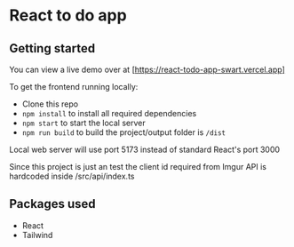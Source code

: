 # React to do app

## Getting started

You can view a live demo over at [https://react-todo-app-swart.vercel.app]

To get the frontend running locally:

* Clone this repo
* `npm install` to install all required dependencies
* `npm start` to start the local server 
* `npm run build` to build the project/output folder is `/dist`

Local web server will use port 5173 instead of standard React's port 3000

Since this project is just an test the client id required from Imgur API is hardcoded inside /src/api/index.ts

## Packages used

* React
* Tailwind